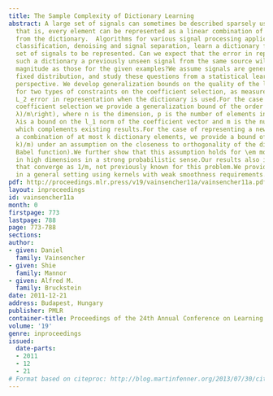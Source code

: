 ```yaml
---
title: The Sample Complexity of Dictionary Learning
abstract: A large set of signals can sometimes be described sparsely using a dictionary,
  that is, every element can be represented as a linear combination of few elements
  from the dictionary.  Algorithms for various signal processing applications, including
  classification, denoising and signal separation, learn a dictionary from a given
  set of signals to be represented. Can we expect that the error in representing by
  such a dictionary a previously unseen signal from the same source will be of similar
  magnitude as those for the given examples?We assume signals are generated from a
  fixed distribution, and study these questions from a statistical learning theory
  perspective. We develop generalization bounds on the quality of the learned dictionary
  for two types of constraints on the coefficient selection, as measured by the expected
  L_2 error in representation when the dictionary is used.For the case of l_1 regularized
  coefficient selection we provide a generalization bound of the order of O\left(\sqrtnp\ln(m
  λ)/m\right), where n is the dimension, p is the number of elements in the dictionary,
  λis a bound on the l_1 norm of the coefficient vector and m is the number of samples,
  which complements existing results.For the case of representing a new signal as
  a combination of at most k dictionary elements, we provide a bound ofthe order O(\sqrtnp\ln(m
  k)/m) under an assumption on the closeness to orthogonality of the dictionary (low
  Babel function).We further show that this assumption holds for \em most dictionaries
  in high dimensions in a strong probabilistic sense.Our results also include bounds
  that converge as 1/m, not previously known for this problem.We provide similar results
  in a general setting using kernels with weak smoothness requirements.
pdf: http://proceedings.mlr.press/v19/vainsencher11a/vainsencher11a.pdf
layout: inproceedings
id: vainsencher11a
month: 0
firstpage: 773
lastpage: 788
page: 773-788
sections: 
author:
- given: Daniel
  family: Vainsencher
- given: Shie
  family: Mannor
- given: Alfred M.
  family: Bruckstein
date: 2011-12-21
address: Budapest, Hungary
publisher: PMLR
container-title: Proceedings of the 24th Annual Conference on Learning Theory
volume: '19'
genre: inproceedings
issued:
  date-parts:
  - 2011
  - 12
  - 21
# Format based on citeproc: http://blog.martinfenner.org/2013/07/30/citeproc-yaml-for-bibliographies/
---
```

